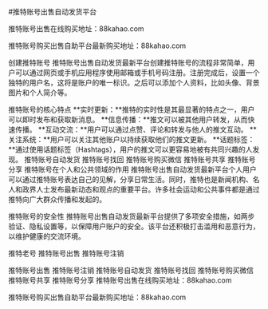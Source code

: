 #推特账号出售自动发货平台

推特账号出售在线购买地址：88kahao.com

推特账号购买出售自助平台最新购买地址：88kahao.com

创建推特账号
推特账号出售自动发货最新平台创建推特账号的流程非常简单，用户可以通过网页或手机应用程序使用邮箱或手机号码注册。注册完成后，设置一个独特的用户名，这将是账户的唯一标识。之后可以添加个人资料，比如头像、背景图片和个人简介等。

推特账号的核心特点
**实时更新：**推特的实时性是其最显著的特点之一，用户可以即时发布和获取新消息。
**信息传播：**推文可以被其他用户转发，从而快速传播。
**互动交流：**用户可以通过点赞、评论和转发与他人的推文互动。
**关注系统：**用户可以关注其他账户以持续获取他们的推文更新。
**话题标签：**通过使用话题标签（Hashtags），用户的推文可以更容易地被有共同兴趣的人发现。
推特账号自动发货
推特账号找回
推特账号购买微信
推特账号共享
推特账号分享
推特账号在个人和公共领域的作用
推特账号出售自动发货最新平台个人用户可以通过推特账号表达自己的见解，分享日常生活。同时，推特也是新闻机构、名人和政界人士发布最新动态和观点的重要平台。许多社会运动和公共事件都是通过推特向广大群众传播和发起的。

推特账号的安全性
推特账号出售自动发货最新平台提供了多项安全措施，如两步验证、隐私设置等，以保障用户账户的安全。该平台还积极打击滥用和恶意行为，以维护健康的交流环境。

推特老号
推特账号出售
推特账号注销

推特账号出售
推特账号注销
推特账号自动发货
推特账号找回
推特账号购买微信
推特账号共享
推特账号分享
推特账号出售在线购买地址：88kahao.com

推特账号购买出售自助平台最新购买地址：88kahao.com
